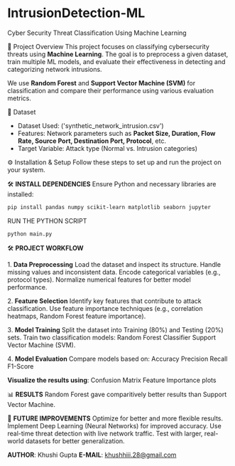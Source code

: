 # IntrusionDetection-ML

Cyber Security Threat Classification Using Machine Learning

📌 Project Overview
This project focuses on classifying cybersecurity threats using **Machine Learning**. The goal is to preprocess a given dataset, train multiple ML models, and evaluate their effectiveness in detecting and categorizing network intrusions.

We use **Random Forest** and **Support Vector Machine (SVM)** for classification and compare their performance using various evaluation metrics.


📂 Dataset
- Dataset Used: ('synthetic_network_intrusion.csv')
- Features: Network parameters such as **Packet Size, Duration, Flow Rate, Source Port, Destination Port, Protocol**, etc.
- Target Variable: Attack type (Normal vs. Intrusion categories)


⚙️ Installation & Setup
Follow these steps to set up and run the project on your system.

🛠️ **INSTALL DEPENDENCIES**
Ensure Python and necessary libraries are installed:
```bash
pip install pandas numpy scikit-learn matplotlib seaborn jupyter
```

RUN THE PYTHON SCRIPT
```bash
python main.py
```

🛠️ **PROJECT WORKFLOW**

1️. **Data Preprocessing**
Load the dataset and inspect its structure.
Handle missing values and inconsistent data.
Encode categorical variables (e.g., protocol types).
Normalize numerical features for better model performance.

2️. **Feature Selection**
Identify key features that contribute to attack classification.
Use feature importance techniques (e.g., correlation heatmaps, Random Forest feature importance).

3️. **Model Training**
Split the dataset into Training (80%) and Testing (20%) sets.
Train two classification models:
Random Forest Classifier
Support Vector Machine (SVM).

4️. **Model Evaluation**
Compare models based on:
Accuracy
Precision
Recall
F1-Score

**Visualize the results using**:
Confusion Matrix
Feature Importance plots

📊 **RESULTS**
Random Forest gave comparitively better results than Support Vector Machine.

🚀 **FUTURE IMPROVEMENTS**
Optimize for better and more flexible results.
Implement Deep Learning (Neural Networks) for improved accuracy.
Use real-time threat detection with live network traffic.
Test with larger, real-world datasets for better generalization.

**AUTHOR**: Khushi Gupta
**E-MAIL**: khushhiii.28@gmail.com
